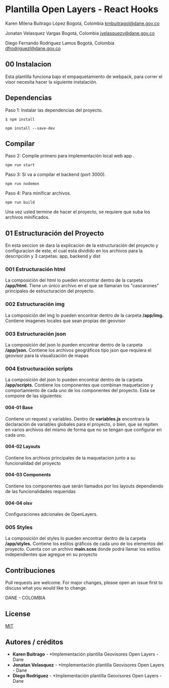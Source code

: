 # Plantilla Open Layers - React Hooks

Karen Milena Buitrago López
Bogotá, Colombia
kmbuitragol@dane.gov.co

Jonatan Velasquez Vargas
Bogotá, Colombia
jvelasquezv@dane.gov.co

Diego Fernando Rodriguez Lamus
Bogotá, Colombia
dfrodriguezl@dane.gov.co

## 00 Instalacion

Esta plantilla funciona bajo el empaquetamiento de webpack, para correr el visor necesita hacer la siguiente instalación.

## Dependencias

Paso 1: Instalar las dependencias del proyecto.

```
$ npm install
```

```
npm install --save-dev
```

## Compilar

Paso 2: Compile primero para implementación local web app .

```
npm run start
```


Paso 3: Si va a compilar el backend (port 3000).

```
npm run nodemon
```

Paso 4: Para minificar archivos.

```
npm run build
```

Una vez usted termine de hacer el proyecto, se requiere que suba los archivos minificados.

## 01 Estructuración del Proyecto

En esta seccion se dara la explicacion de la estructuración del proyecto y configuracion de este, el cual esta dividido en los archivos para la descripción y 3 carpetas: app, backend y dist

### 001 Estructuración html

La composición del html lo pueden encontrar dentro de la carpeta **/app/html.** Tiene un único archivo en el que se llamaran los "cascarones" principales de estructuración del proyecto. 

### 002 Estructuración img

La composición del img lo pueden encontrar dentro de la carpeta **/app/img.** Contiene imagenes locales que sean propias del geovisor

### 003 Estructuración json

La composición del json lo pueden encontrar dentro de la carpeta **/app/json.** Contiene los archivos geográficos tipo json que requiera el geovisor para la visualización de mapas

### 004 Estructuración scripts

La composición del json lo pueden encontrar dentro de la carpeta **/app/scripts.** Contiene los componentes que combinan maquetacion y comportamiento de cada uno de los componentes del proyecto.  Esta se compone de las siguientes:

#### 004-01 Base

Contiene un request y variables. Dentro de **variables.js** encontrara la declaración de variables globales para el proyecto, o bien, que se repiten en varios archivos del mismo de forma que no se tengan que configurar en cada uno. 

#### 004-02 Layouts

Contiene los archivos principales de la maquetacion junto a su funcionalidad del proyecto 

#### 004-03 Components

Contiene los componentes que serán llamados por los layouts dependiendo de las funcionalidades requeridas

#### 004-04 olsv

Configuraciones adcionales de OpenLayers. 

### 005 Styles

La composición del styles lo pueden encontrar dentro de la carpeta **/app/styles.** Contiene los estilos gráficos de cada uno de los elementos del proyecto. Cuenta con un archivo **main.scss** donde podrá llamar los estilos independientes que agregue en su proyecto



## Contribuciones
Pull requests are welcome. For major changes, please open an issue first to discuss what you would like to change.

DANE - COLOMBIA

## License
[MIT](https://choosealicense.com/licenses/mit/)

## Autores / créditos
* **Karen Buitrago** - *Implementación plantilla Geovisores Open Layers - Dane
* **Jonatan Velasquez** - *Implementación plantilla Geovisores Open Layers - Dane
* **Diego Rodriguez** - *Implementación plantilla Geovisores Open Layers - Dane